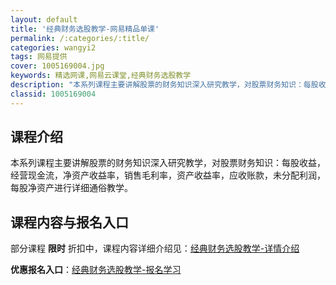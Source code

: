 ```yaml
---
layout: default
title: '经典财务选股教学-网易精品单课'
permalink: /:categories/:title/
categories: wangyi2
tags: 网易提供
cover: 1005169004.jpg
keywords: 精选网课,网易云课堂,经典财务选股教学
description: "本系列课程主要讲解股票的财务知识深入研究教学，对股票财务知识：每股收益，经营现金流，净资产收益率，销售毛利率，资产收益率，应收账款，未分配利润，每股净资产进行详细通俗教学。经典财务选股教学"
classid: 1005169004
---
```


## 课程介绍

本系列课程主要讲解股票的财务知识深入研究教学，对股票财务知识：每股收益，经营现金流，净资产收益率，销售毛利率，资产收益率，应收账款，未分配利润，每股净资产进行详细通俗教学。

## 课程内容与报名入口

部分课程 **限时** 折扣中，课程内容详细介绍见：[经典财务选股教学-详情介绍](https://study.163.com/course/introduction/1005169004.htm?share=1&shareId=1025206652&utm_campaign=share&utm_medium=iphoneShare&utm_source=&utm_u=1025206652)

**优惠报名入口**：[经典财务选股教学-报名学习](https://study.163.com/course/introduction/1005169004.htm?share=1&shareId=1025206652&utm_campaign=share&utm_medium=iphoneShare&utm_source=&utm_u=1025206652)

